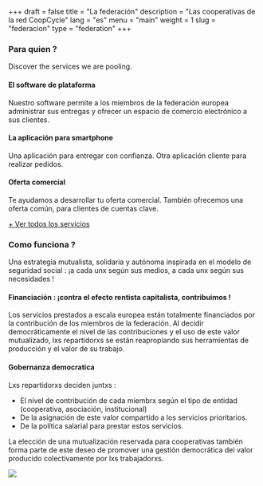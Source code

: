 +++
draft = false
title = "La federación"
description = "Las cooperativas de la red CoopCycle"
lang = "es"
menu = "main"
weight = 1
slug = "federacion"
type = "federation"
+++

<div class="row justify-content-center banner">
    <div class="col-md-8 col-md-offset-2 text-center">
        <h3 class="h3">Para quien ?</h3>
        <p>
            Discover the services we are pooling.
        </p>
    </div>
</div>

<div class="row">
    <div class="col-md-4 text-center">
        <i class="join-icon icon-platform"></i>
        <h4 class="h4">El software de plataforma</h4>
        <p>Nuestro software permite a los miembros de la federación europea administrar sus entregas y ofrecer un espacio de comercio electrónico a sus clientes.</p>
    </div>
    <div class="col-md-4 text-center">
        <i class="join-icon icon-smartphone"></i>
        <h4 class="h4">La aplicación para smartphone</h4>
        <p>Una aplicación para entregar con confianza. Otra aplicación cliente para realizar pedidos.</p>
    </div>
    <div class="col-md-4 text-center">
        <i class="join-icon icon-business"></i>
        <h4 class="h4">Oferta comercial</h4>
        <p>Te ayudamos a desarrollar tu oferta comercial. También ofrecemos una oferta común, para clientes de cuentas clave.</p>
    </div>
</div>

<p>
    <a id="show-more-services" class="know-more" href="#show-more-services">+ Ver todos los servicios</a>
</p>

<div id="more-services" style="display:none;opacity: 0;">
    <div class="row">
        <div class="col-md-4 text-center">
            <i class="join-icon icon-eye"></i>
            <h4 class="h4">Visibilidad y marca</h4>
            <p>Una marca reconocida a escala europea.</p>
        </div>
        <div class="col-md-4 text-center">
            <i class="join-icon icon-judiciary"></i>
            <h4 class="h4">Administrativo y legal</h4>
            <p>¡No más papeleo, un servicio se ocupa de facturas, contratos, o del estado legal de su estructura!</p>
        </div>
        <div class="col-md-4 text-center">
            <i class="join-icon icon-vault"></i>
            <h4 class="h4">Fondo de garantia de pago</h4>
            <p>Asegurar el pago en efectivo y ayudar a garantizar la estabilidad financiera de las cooperativas.</p>
        </div>
    </div>
    <div class="row">
        <div class="col-md-4 text-center">
            <i class="join-icon icon-money"></i>
            <h4 class="h4">Ayudas y convocatorias de proyectos</h4>
            <p>Obtención de subvenciones locales y europeas para socios, respuesta colectiva a convocatorias de proyectos.</p>
        </div>
        <div class="col-md-4 text-center">
            <i class="join-icon icon-insurance"></i>
            <h4 class="h4">Seguros</h4>
            <p>Negociar ofertas de seguros de alta calidad para enfrentarse a los riesgos del negocio.</p>
        </div>
        <div class="col-md-4 text-center">
            <i class="join-icon icon-plus"></i>
            <h4 class="h4">Y más...</h4>
            <p>Fondo de solidaridad, formación, compra de equipos, ...</p>
        </div>
    </div>
</div>

<div class="row justify-content-center">
    <div class="col-md-8 col-md-offset-2 text-center banner">
        <h3 class="h3">Como funciona ?</h3>
        <p>
            Una estrategia mutualista, solidaria y autónoma inspirada en el modelo de seguridad social : ¡a cada unx según sus medios, a cada unx según sus necesidades !
        </p>
    </div>
</div>

<div class="row">
    <div class="col-md-6">
        <h4 class="h4">Financiación : ¡contra el efecto rentista capitalista, contribuimos !</h4>
        <p>Los servicios prestados a escala europea están totalmente financiados por la contribución de los miembros de la federación. Al decidir democráticamente el nivel de las contribuciones y el uso de este valor mutualizado, lxs repartidorxs se están reapropiando sus herramientas de producción y el valor de su trabajo.</p>
        <h4 class="h4">Gobernanza democratica</h4>
        <p>Lxs repartidorxs deciden juntxs :
            <ul>
                <li>El nivel de contribución de cada miembrx según el tipo de entidad (cooperativa, asociación, institucional)</li>
                <li>De la asignación de este valor compartido a los servicios prioritarios.</li>
                <li>De la política salarial para prestar estos servicios.</li>
            </ul>
        </p>
        <p>
            La elección de una mutualización reservada para cooperativas también forma parte de este deseo de promover una gestión democrática del valor producido colectivamente por lxs trabajadorxs.
        </p>
    </div>
    <div class="col-md-6" id="european-governance">
        <img class="img-fluid" src="/images/european-network/governance.png">
    </div>
</div>
